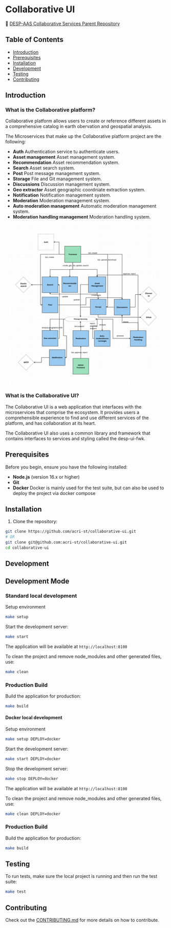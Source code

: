 # Collaborative UI

📌 [DESP-AAS Collaborative Services Parent Repository](https://github.com/acri-st/DESP-AAS-Collaborative-Services)

## Table of Contents

- [Introduction](#Introduction)
- [Prerequisites](#prerequisites)
- [Installation](#installation)
- [Development](#development)
- [Testing](#testing)
- [Contributing](#contributing)

## Introduction

###  What is the Collaborative platform?

Collaborative platform allows users to create or reference different assets in a comprehensive catalog in earth obervation and geospatial analysis.

The Microservices that make up the Collaborative platform project are the following: 
- **Auth** Authentication service tu authenticate users.
- **Asset management** Asset management system.
- **Recommendation** Asset recommendation system.
- **Search** Asset search system.
- **Post** Post message management system.
- **Storage** File and Git management system.
- **Discussions** Discussion management system.
- **Geo extractor** Asset geographic coordniate extraction system.
- **Notification** Notification management system.
- **Moderation** Moderation management system.
- **Auto moderation management** Automatic moderation management system.
- **Moderation handling management** Moderation handling system.

![Collaborative platform Architecture](https://github.com/acri-st/collaborative-ui/blob/main/docs/architecture.png?raw=true)


### What is the Collaborative UI?

The Collaborative UI is a web application that interfaces with the microservices that comprise the ecosystem. It provides users a comprehensible experience to find and use different services of the platform, and has collaboration at its heart.

The Collaborative UI also uses a common library and framework that contains interfaces to services and styling called the desp-ui-fwk.

## Prerequisites

Before you begin, ensure you have the following installed:
- **Node.js** (version 16.x or higher)
- **Git** 
- **Docker** Docker is mainly used for the test suite, but can also be used to deploy the project via docker compose

## Installation

1. Clone the repository:
```bash
git clone https://github.com/acri-st/collaborative-ui.git
# OR
git clone git@github.com:acri-st/collaborative-ui.git
cd collaborative-ui
```

## Development

## Development Mode

### Standard local development

Setup environment
```bash
make setup
```

Start the development server:
```bash
make start
```

The application will be available at `http://localhost:8100`

To clean the project and remove node_modules and other generated files, use:
```bash
make clean
```

### Production Build

Build the application for production:
```bash
make build
```
#### Docker local development 
Setup environment
```bash
make setup DEPLOY=docker
```

Start the development server:
```bash
make start DEPLOY=docker
```

Stop the development server:
```bash
make stop DEPLOY=docker
```

The application will be available at `http://localhost:8100`

To clean the project and remove node_modules and other generated files, use:
```bash
make clean DEPLOY=docker
```

### Production Build

Build the application for production:
```bash
make build
```

## Testing

To run tests, make sure the local project is running and then run the test suite:
```bash
make test
```

## Contributing

Check out the [CONTRIBUTING.md](https://github.com/acri-st/collaborative-ui/blob/main/CONTRIBUTING.md) for more details on how to contribute.
